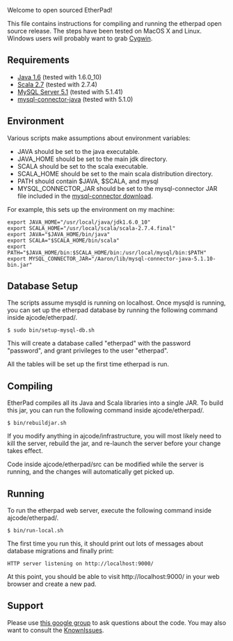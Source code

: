 Welcome to open sourced EtherPad!

This file contains instructions for compiling and running the etherpad open source release.  The steps have been tested on MacOS X and Linux. Windows users will probably want to grab [Cygwin](http://www.cygwin.com/).

## Requirements ##

  * [Java 1.6](http://java.sun.com/javase/downloads/widget/jdk6.jsp) (tested with 1.6.0\_10)
  * [Scala 2.7](http://www.scala-lang.org/downloads) (tested with 2.7.4)
  * [MySQL Server 5.1](http://dev.mysql.com/downloads/mysql/5.1.html#downloads) (tested with 5.1.41)
  * [mysql-connector-java](http://dev.mysql.com/downloads/connector/j/) (tested with 5.1.0)

## Environment ##

Various scripts make assumptions about environment variables:

  * JAVA should be set to the java executable.
  * JAVA\_HOME should be set to the main jdk directory.
  * SCALA should be set to the scala executable.
  * SCALA\_HOME should be set to the main scala distribution directory.
  * PATH should contain $JAVA, $SCALA, and mysql
  * MYSQL\_CONNECTOR\_JAR should be set to the mysql-connector JAR file included in the [mysql-connector download](http://dev.mysql.com/downloads/connector/j/).

For example, this sets up the environment on my machine:

```
export JAVA_HOME="/usr/local/java/jdk1.6.0_10"
export SCALA_HOME="/usr/local/scala/scala-2.7.4.final"
export JAVA="$JAVA_HOME/bin/java"
export SCALA="$SCALA_HOME/bin/scala"
export PATH="$JAVA_HOME/bin:$SCALA_HOME/bin:/usr/local/mysql/bin:$PATH"
export MYSQL_CONNECTOR_JAR="/Aaron/lib/mysql-connector-java-5.1.10-bin.jar"
```

## Database Setup ##

The scripts assume mysqld is running on localhost.  Once mysqld is running, you can set up the etherpad database by running the following command inside ajcode/etherpad/.

```
$ sudo bin/setup-mysql-db.sh
```

This will create a database called "etherpad" with the password "password", and grant privileges to the user "etherpad".

All the tables will be set up the first time etherpad is run.

## Compiling ##

EtherPad compiles all its Java and Scala libraries into a single JAR. To build this jar, you can run the following command inside ajcode/etherpad/.

```
$ bin/rebuildjar.sh
```

If you modify anything in ajcode/infrastructure, you will most likely need to kill the server, rebuild the jar, and re-launch the server before your change takes effect.

Code inside ajcode/etherpad/src can be modified while the server is running, and the changes will automatically get picked up.

## Running ##

To run the etherpad web server, execute the following command inside ajcode/etherpad/.

```
$ bin/run-local.sh
```

The first time you run this, it should print out lots of messages about database migrations and finally print:

```
HTTP server listening on http://localhost:9000/
```

At this point, you should be able to visit http://localhost:9000/ in your web browser and create a new pad.

## Support ##

Please use [this google group](http://groups.google.com/group/etherpad-open-source-discuss) to ask questions about the code. You may also want to consult the [KnownIssues](KnownIssues.md).